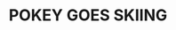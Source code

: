 ---
layout: comic
title: "POKEY GOES SKIING"
comic:
- image: 7-a.gif
  alt: "Scene: Pokey is in the arctic circle.\nPokey says: SKIING IS FON!"
- image: 7-b.gif
  alt: "Scene: Pokey is almost run over by a penguin in a fast car.\nPokey says: EEK!!!"
- image: 7-c.gif
  alt: "Scene: Pokey is almost run over by a truck driven by mister nutty.\nPokey says: EEK!!!\nA kitten is asleep on the back of the truck"
- image: 7-d.gif
  alt: "Scene: Pokey is talking to mr nutty, there is a kitten.\nMr nutty says: NO MONEY! NO SKI!\nPokey says: I THINK YOU ARE MISTAKEN.\nPokey threatens with the gun"
---